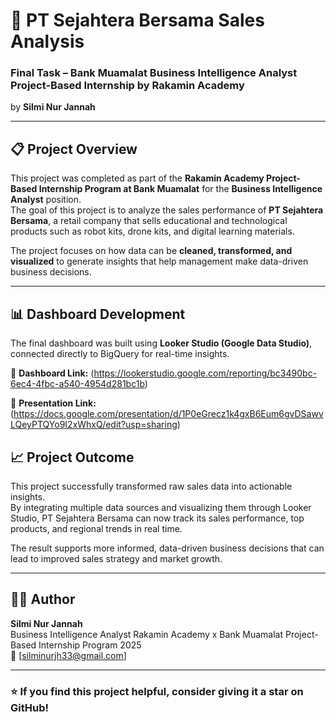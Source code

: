 # 🧠 PT Sejahtera Bersama Sales Analysis  
### Final Task – Bank Muamalat Business Intelligence Analyst Project-Based Internship by Rakamin Academy  
by **Silmi Nur Jannah**

---

## 📋 Project Overview
This project was completed as part of the **Rakamin Academy Project-Based Internship Program at  Bank Muamalat** for the **Business Intelligence Analyst** position.  
The goal of this project is to analyze the sales performance of **PT Sejahtera Bersama**, a retail company that sells educational and technological products such as robot kits, drone kits, and digital learning materials.

The project focuses on how data can be **cleaned, transformed, and visualized** to generate insights that help management make data-driven business decisions.

---

## 📊 Dashboard Development
The final dashboard was built using **Looker Studio (Google Data Studio)**, connected directly to BigQuery for real-time insights.  

🔗 **Dashboard Link:** (https://lookerstudio.google.com/reporting/bc3490bc-6ec4-4fbc-a540-4954d281bc1b)

🔗 **Presentation Link:** (https://docs.google.com/presentation/d/1P0eGrecz1k4gxB6Eum6gvDSawvLQeyPTQYo9I2xWhxQ/edit?usp=sharing)

## 📈 Project Outcome
This project successfully transformed raw sales data into actionable insights.  
By integrating multiple data sources and visualizing them through Looker Studio, PT Sejahtera Bersama can now track its sales performance, top products, and regional trends in real time.

The result supports more informed, data-driven business decisions that can lead to improved sales strategy and market growth.

---

## 👩‍💻 Author
**Silmi Nur Jannah**  
Business Intelligence Analyst
Rakamin Academy x Bank Muamalat Project-Based Internship Program 2025  
📧 [silminurjh33@gmail.com]

---

### ⭐ If you find this project helpful, consider giving it a star on GitHub!
